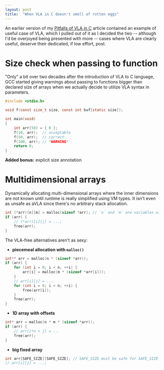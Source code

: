 ```yaml
---
layout: post
title:  "When VLA in C doesn't smell of rotten eggs"
---
```


An earlier version of my [Pitfalls of VLA in C](/vla-pitfalls) article contained
an example of useful case of VLA, which I pulled out of it as I decided the two
-- although I'd be overjoyed being presented with more -- cases where VLA
are clearly useful, deserve their dedicated, if low effort, post.

# Size check when passing to function

"Only" a bit over two decades after the introduction of VLA to C language,
GCC started giving warnings about passing to functions bigger than declared
size of arrays when we actually decide to utilize VLA syntax in parameters.

```c
#include <stdio.h>

void f(const size_t size, const int buf[static size]);

int main(void)
{
    int arr[50] = { 0 };
    f(10, arr);  // acceptable
    f(50, arr);  // correct
    f(100, arr); // *WARNING*
    return 0;
}
```

**Added bonus:** explicit size annotation

# Multidimensional arrays

Dynamically allocating multi-dimensional arrays where the inner dimensions
are not known until runtime is really simplified using VM types.
It isn't even as unsafe as aVLA since there's no arbitrary stack allocation.

```c
int (*arr)[n][m] = malloc(sizeof *arr); // `n` and `m` are variables with dimensions
if (arr) {
    // (*arr)[i][j] = ...;
    free(arr);
}
```

The VLA-free alternatives aren't as sexy:

  * **piecemeal allocation with `malloc()`**
```c
int** arr = malloc(n * (sizeof *arr));
if (arr) {
    for (int i = 0; i < n; ++i) {
        arr[i] = malloc(m * (sizeof *arr[i]));
    }
    // arr[i][j] = ...
    for (int i = 0; i < n; ++i) {
        free(arr[i]);
    }
    free(arr);
}
```

  * **1D array with offsets**
```c
int* arr = malloc(n * m * (sizeof *arr));
if (arr) {
    // arr[i*n + j] = ...
    free(arr);
}
```

  * **big fixed array**
```c
int arr[SAFE_SIZE][SAFE_SIZE]; // SAFE_SIZE must be safe for SAFE_SIZE*SAFE_SIZE
// arr[i][j] = ...;
```
